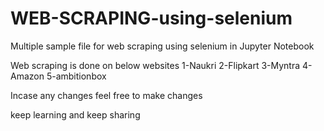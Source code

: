 # WEB-SCRAPING-using-selenium

Multiple sample file for web scraping using selenium in Jupyter Notebook

Web scraping is done on below websites
  1-Naukri
  2-Flipkart
  3-Myntra
  4-Amazon
  5-ambitionbox
  
  Incase any changes feel free to make changes 
  
  keep learning and keep sharing
